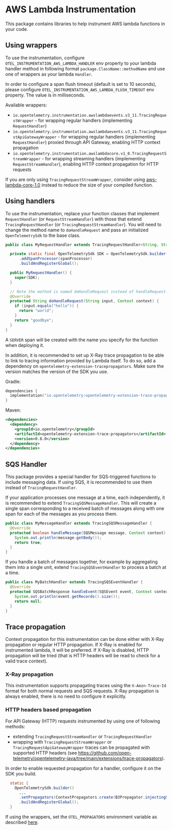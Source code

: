 # AWS Lambda Instrumentation

This package contains libraries to help instrument AWS lambda functions in your code.

## Using wrappers

To use the instrumentation, configure `OTEL_INSTRUMENTATION_AWS_LAMBDA_HANDLER` env property to your lambda handler method in following format `package.ClassName::methodName`
and use one of wrappers as your lambda `Handler`.

In order to configure a span flush timeout (default is set to 10 seconds), please configure `OTEL_INSTRUMENTATION_AWS_LAMBDA_FLUSH_TIMEOUT` env property. The value is in milliseconds.

Available wrappers:

- `io.opentelemetry.instrumentation.awslambdaevents.v3_11.TracingRequestWrapper` - for wrapping regular handlers (implementing `RequestHandler`)
- `io.opentelemetry.instrumentation.awslambdaevents.v3_11.TracingRequestApiGatewayWrapper` - for wrapping regular handlers (implementing `RequestHandler`) proxied through API Gateway, enabling HTTP context propagation
- `io.opentelemetry.instrumentation.awslambdacore.v1_0.TracingRequestStreamWrapper` - for wrapping streaming handlers (implementing `RequestStreamHandler`), enabling HTTP context propagation for HTTP requests

If you are only using `TracingRequestStreamWrapper`, consider using [aws-lambda-core-1.0](../../aws-lambda-core-1.0/library) instead to reduce the size of
your compiled function.

## Using handlers

To use the instrumentation, replace your function classes that implement `RequestHandler` (or `RequestStreamHandler`) with those
that extend `TracingRequestHandler` (or `TracingRequestStreamHandler`). You will need to change the method name to `doHandleRequest`
and pass an initialized `OpenTelemetrySdk` to the base class.

```java
public class MyRequestHandler extends TracingRequestHandler<String, String> {

  private static final OpenTelemetrySdk SDK = OpenTelemetrySdk.builder()
      .addSpanProcessor(spanProcessor)
      .buildAndRegisterGlobal();

  public MyRequestHandler() {
    super(SDK);
  }

  // Note the method is named doHandleRequest instead of handleRequest.
  @Override
  protected String doHandleRequest(String input, Context context) {
    if (input.equals("hello")) {
      return "world";
    }
    return "goodbye";
  }
}
```

A `SERVER` span will be created with the name you specify for the function when deploying it.

In addition, it is recommended to set up X-Ray trace propagation to be able to
link to tracing information provided by Lambda itself. To do so, add a dependency on
`opentelemetry-extension-tracepropagators`. Make sure the version matches the version of the SDK
you use.

Gradle:

```kotlin
dependencies {
  implementation("io.opentelemetry:opentelemetry-extension-trace-propagators:0.8.0")
}
```

Maven:

```xml
<dependencies>
  <dependency>
    <groupId>io.opentelemetry</groupId>
    <artifactId>opentelemetry-extension-trace-propagators</artifactId>
    <version>0.8.0</version>
  </dependency>
</dependencies>
```

## SQS Handler

This package provides a special handler for SQS-triggered functions to include messaging data.
If using SQS, it is recommended to use them instead of `TracingRequestHandler`.

If your application processes one message at a time, each independently, it is recommended to extend
`TracingSQSMessageHandler`. This will create a single span corresponding to a received batch of
messages along with one span for each of the messages as you process them.

```java
public class MyMessageHandler extends TracingSQSMessageHandler {
  @Override
  protected boolean handleMessage(SQSMessage message, Context context) {
    System.out.println(message.getBody());
    return true;
  }
}
```

If you handle a batch of messages together, for example by aggregating them into a single unit,
extend `TracingSQSEventHandler` to process a batch at a time.

```java
public class MyBatchHandler extends TracingSQSEventHandler {
  @Override
  protected SQSBatchResponse handleEvent(SQSEvent event, Context context) {
    System.out.println(event.getRecords().size());
    return null;
  }
}
```

## Trace propagation

Context propagation for this instrumentation can be done either with X-Ray propagation or regular HTTP propagation. If X-Ray is enabled for instrumented lambda, it will be preferred. If X-Ray is disabled, HTTP propagation will be tried (that is HTTP headers will be read to check for a valid trace context).

### X-Ray propagation

This instrumentation supports propagating traces using the `X-Amzn-Trace-Id` format for both normal
requests and SQS requests. X-Ray propagation is always enabled, there is no need to configure it explicitly.

### HTTP headers based propagation

For API Gateway (HTTP) requests instrumented by using one of following methods:

- extending `TracingRequestStreamHandler` or `TracingRequestHandler`
- wrapping with `TracingRequestStreamWrapper` or `TracingRequestApiGatewayWrapper`
  traces can be propagated with supported HTTP headers (see <https://github.com/open-telemetry/opentelemetry-java/tree/main/extensions/trace-propagators>).

In order to enable requested propagation for a handler, configure it on the SDK you build.

```java
  static {
    OpenTelemetrySdk.builder()
      ...
      .setPropagators(ContextPropagators.create(B3Propagator.injectingSingleHeader()))
      .buildAndRegisterGlobal();
  }
```

If using the wrappers, set the `OTEL_PROPAGATORS` environment variable as described [here](https://opentelemetry.io/docs/languages/sdk-configuration/general/#otel_propagators).
